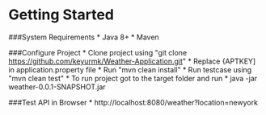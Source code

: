 # Getting Started

###System Requirements
    * Java 8+
    * Maven

###Configure Project
    * Clone project using "git clone https://github.com/keyurmk/Weather-Application.git"
    * Replace {APTKEY] in application.property file
    * Run "mvn clean install"
    * Run testcase using "mvn clean test"
    * To run project got to the target folder and run
        * java -jar weather-0.0.1-SNAPSHOT.jar

###Test API in Browser
    * http://localhost:8080/weather?location=newyork